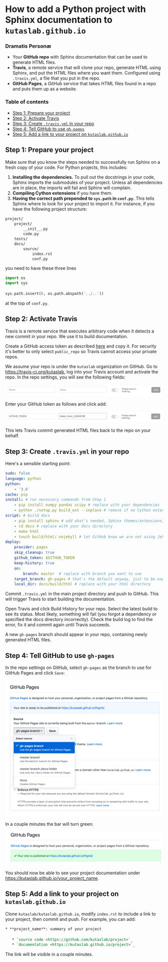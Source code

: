 # How to add a Python project with Sphinx documentation to `kutaslab.github.io`

### Dramatis Personæ

- Your **GitHub repo** with Sphinx documentation that can be used to
  generate HTML files.
- **Travis**, a remote service that will clone your repo, generate HTML using
   Sphinx, and put the HTML files where you want them. Configured using
   `.travis.yml`, a file that you put in the repo.
- **GitHub Pages**, a GitHub service that takes HTML files found in a repo and
   puts them up as a website.

### Table of contents

- [Step 1: Prepare your project](#step-1-prepare-your-project)
- [Step 2: Activate Travis](#step-2-activate-travis)
- [Step 3: Create `.travis.yml` in your repo](#step-3-create-travisyml-in-your-repo)
- [Step 4: Tell GitHub to use `gh-pages`](#step-4-tell-github-to-use-gh-pages)
- [Step 5: Add a link to your project on `kutaslab.github.io`](#step-5-add-a-link-to-your-project-on-kutaslabgithubio)


## Step 1: Prepare your project

Make sure that you know the steps needed to successfully run Sphinx on a fresh
copy of your code. For Python projects, this includes:

1. **Installing the dependencies.** To pull out the docstrings in your code,
   Sphinx imports the submodules of your project. Unless all dependencies are
   in place, the imports will fail and Sphinx will complain.
2. **Compiling Cython extensions** if you have them.
3. **Having the correct path prepended to `sys.path` in `conf.py`.** This tells
   Sphinx where to look for your project to import it. For instance, if you
   have the following project structure:

```
project/
    project/
        __init__.py
        code.py
    tests/
    docs/
        source/
            index.rst
            conf.py
```
you need to have these three lines

```python
import os
import sys

sys.path.insert(0, os.path.abspath('../..'))
```
at the top of `conf.py`.

## Step 2: Activate Travis

Travis is a remote service that executes arbitrary code when it detects a new
commit in your repo. We use it to build documentation.

Create a GitHub access token as described
[here](https://docs.travis-ci.com/user/deployment/pages/#setting-the-github-token)
and copy it. For security it's better to only select `public_repo` so Travis
cannot access your private repos.

We assume your repo is under the `kutaslab` organization on GitHub. Go to
https://travis-ci.org/kutaslab, log into your Travis account and activate the
repo. In the repo settings, you will see the following fields:

![empty](images/empty.png)

Enter your GitHub token as follows and click add:

![filled](images/filled.png)

This lets Travis commit generated HTML files back to the repo
on your behalf. 

## Step 3: Create `.travis.yml` in your repo

Here's a sensible starting point:

```yaml
sudo: false
language: python
python:
    - '3.6'
cache: pip
install: # run necessary commands from Step 1
    - pip install numpy pandas scipy # replace with your dependencies
    - python ./setup.py build_ext --inplace # remove if no Cython extensions
script: # build docs
    - pip install sphinx # add what's needed, Sphinx themes/extensions, etc.
    - cd docs # replace with your docs directory
    - make html
    - touch build/html/.nojekyll # let GitHub know we are not using Jekyll
deploy:
    provider: pages
    skip_cleanup: true
    github_token: $GITHUB_TOKEN
    keep-history: true
    on:
        branch: master  # replace with branch you want to use
    target_branch: gh-pages # that's the default anyway, just to be explicit
    local_dir: docs/build/html # replace with your html directory
```

Commit `.travis.yml` in the main project directory and push to GitHub. This
will trigger Travis to start building the documentation.

Open Travis and click Build History for your repo. Select the latest build to
see its status. Most likely, something will fail (you forgot a dependency or
specified the docs directory incorrectly). Check the build log to find the
error, fix it and commit again until Travis succeeds. 

A new `gh-pages` branch should appear in your repo, containing newly generated
HTML files.

## Step 4: Tell GitHub to use `gh-pages`

In the repo settings on GitHub, select `gh-pages` as the branch to use for GitHub Pages and click `Save`:

![gh-pages](images/gh-pages.png)

In a couple minutes the bar will turn green:

![success](images/success.png)

You should now be able to see your project documentation under https://kutaslab.github.io/your_project_name.

## Step 5: Add a link to your project on `kutaslab.github.io`

Clone `kutaslab/kutaslab.github.io`, modify `index.rst` to include a link to
your project, then commit and push. For example, you can add:

```rst
* **project_name**: summary of your project

   * `source code <https://github.com/kutaslab/project>`_
   * `documentation <https://kutaslab.github.io/project>`_
```

The link will be visible in a couple minutes.
